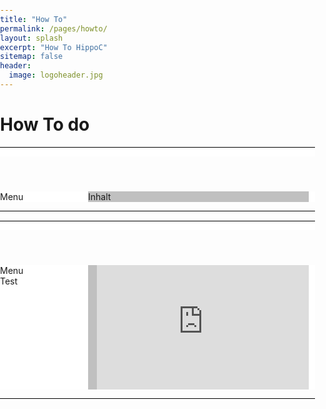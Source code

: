 ```yaml
---
title: "How To"
permalink: /pages/howto/
layout: splash
excerpt: "How To HippoC"
sitemap: false
header:
  image: logoheader.jpg
---
```


<style>
  body{
    margin: 0;
    padding: 0;
  }
  .wrapper{
    width: 100%;
    margin: 0 auto;
  }
  .header {
    height: 15px;
    background-color: white;
}
.contentwrap {
    background-color: white
}
.contentwrap:after {
    content: ".";
    display: block;
    clear: both;
    visibility: hidden;
    line-height: 0;
    height: 0;
}
.navArea {
    float: left;
    width: 25%;
    background-color: white;
    margin: 0 15px 0 0;
    padding: 0;
}
.contentArea {
    float: left;
     width: 70%;
    background-color: silver;
    margin: 0;
    padding: 0;
}
.footer {
    background-color: white;
    height: 2px;
    clear: both;
}
 .video-container {
  clear:left;
  position:relative;
	padding-bottom:56.25%;
	padding-top:1px;
	height:0;
  overflow:hidden;
  }
  
  .video-container iframe, div.video-container object, div.video-container embed {
	position:absolute;
  float:right;
  top:0;
	right:0;
	width:96%;
	height:100%;
} 

hr {
  background-color:#000000;
  color:#000000;
  border:#000000;
  height:1px;
}

</style>

<h1>How To do</h1>

<div class="wrapper">
  <header class="header"><hr></header>
    <section class="contentwrap">
      <nav class="navArea">Menu</nav>
      <article class="contentArea">Inhalt</article>
    </section>
    <div class="footer"><hr></div>
</div>
<p line-height="10em"></p>
<div class="wrapper">
  <header class="header"><hr></header>
    <section class="contentwrap">
      <nav class="navArea">Menu<br>Test</nav>
      <article class="contentArea">
      <div class="video-container">
      <iframe width="560" height="315" src="https://www.youtube.com/embed/PrH_exw1WXw" frameborder="0" allowfullscreen></iframe>
    </div>
      </article>
    </section>
    <div class="footer"><hr></div>
</div>

